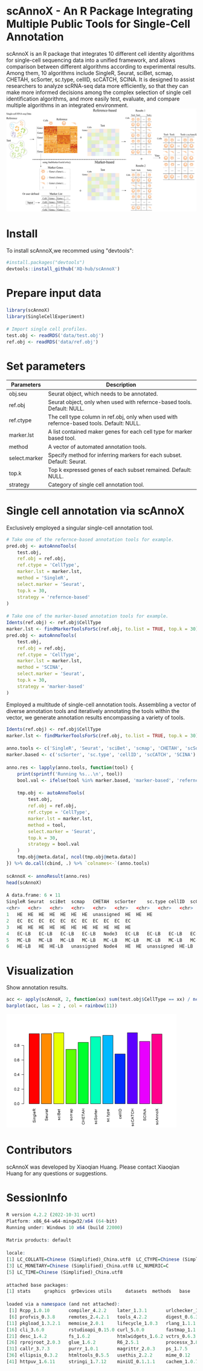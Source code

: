 # scAnnoX - An R Package Integrating Multiple Public Tools for Single-Cell Annotation
scAnnoX is an R package that integrates 10 different cell identity algorithms for single-cell sequencing data into a unified framework, and allows comparison between different algorithms according to experimental results. Among them, 10 algorithms include SingleR, Seurat, sciBet, scmap, CHETAH, scSorter, sc.type, cellID, scCATCH, SCINA. It is designed to assist researchers to analyze scRNA-seq data more efficiently, so that they can make more informed decisions among the complex selection of single cell identification algorithms, and more easily test, evaluate, and compare multiple algorithms in an integrated environment.
![scAnnoX](inst/scAnnoX.png)

# Install
To install scAnnoX,we recommed using "devtools":
```R
#install.packages("devtools")  
devtools::install_github('XQ-hub/scAnnoX')
```

# Prepare input data
```R
library(scAnnoX)
library(SingleCellExperiment)

# Import single cell profiles.
test.obj <- readRDS('data/test.obj')
ref.obj <- readRDS('data/ref.obj')
```

# Set parameters
| Parameters   | Description |
| ------------ | ------------------------------------------ |
| obj.seu      | Seurat object, which needs to be annotated. |
| ref.obj      | Seurat object, only when used with refernce-based tools. Default: NULL.  |
| ref.ctype    | The cell type column in ref.obj, only when used with refernce-based tools. Default: NULL.   |
| marker.lst   | A list contained maker genes for each cell type for marker based tool.   |
| method       | A vector of automated annotation tools.   |
| select.marker| Specify method for inferring markers for each subset. Default: Seurat.  |
| top.k        | Top k expressed genes of each subset remained. Default: NULL.  |
| strategy     | Category of single cell annotation tool.   |

# Single cell annotation via scAnnoX
Exclusively employed a singular single-cell annotation tool.
```R
# Take one of the refernce-based annotation tools for example.
pred.obj <- autoAnnoTools(
    test.obj,
    ref.obj = ref.obj,
    ref.ctype = 'CellType',
    marker.lst = marker.lst,
    method = 'SingleR',
    select.marker = 'Seurat',
    top.k = 30,
    strategy = 'refernce-based'
) 

# Take one of the marker-based annotation tools for example.
Idents(ref.obj) <- ref.obj$CellType
marker.lst <- findMarkerToolsForSc(ref.obj, to.list = TRUE, top.k = 30)
pred.obj <- autoAnnoTools(
    test.obj,
    ref.obj = ref.obj,
    ref.ctype = 'CellType',
    marker.lst = marker.lst,
    method = 'SCINA',
    select.marker = 'Seurat',
    top.k = 30,
    strategy = 'marker-based'
) 
```

Employed a multitude of single-cell annotation tools.
Assembling a vector of diverse annotation tools and iteratively annotating the tools within the vector, we generate annotation results encompassing a variety of tools.
```R
Idents(ref.obj) <- ref.obj$CellType
marker.lst <- findMarkerToolsForSc(ref.obj, to.list = TRUE, top.k = 30)

anno.tools <- c('SingleR', 'Seurat', 'sciBet', 'scmap', 'CHETAH', 'scSorter', 'sc.type', 'cellID', 'scCATCH', 'SCINA')
marker.based <- c('scSorter', 'sc.type', 'cellID', 'scCATCH', 'SCINA')

anno.res <- lapply(anno.tools, function(tool) {
    print(sprintf('Running %s...\n', tool))
    bool.val <- ifelse(tool %in% marker.based, 'marker-based', 'refernce-based')
    
    tmp.obj <- autoAnnoTools(
        test.obj,
        ref.obj = ref.obj,
        ref.ctype = 'CellType',
        marker.lst = marker.lst,
        method = tool,
        select.marker = 'Seurat',
        top.k = 30,
        strategy = bool.val
    ) 
    tmp.obj@meta.data[, ncol(tmp.obj@meta.data)]
}) %>% do.call(cbind, .) %>% `colnames<-`(anno.tools)

scAnnoX <- annoResult(anno.res)
head(scAnnoX)

A data.frame: 6 × 11
SingleR	Seurat	sciBet	scmap	CHETAH	scSorter	sc.type	cellID	scCATCH	SCINA	scAnnoX
<chr>	<chr>	<chr>	<chr>	<chr>	<chr>	<chr>	<chr>	<chr>	<chr>	<chr>
1	HE	HE	HE	HE	HE	HE	HE	unassigned	HE	HE	HE
2	EC	EC	EC	EC	EC	EC	EC	EC	EC	EC	EC
3	HE	HE	HE	HE	HE	HE	HE	HE	HE	HE	HE
4	EC-LB	EC-LB	EC-LB	EC-LB	Node3	EC-LB	EC-LB	EC-LB	EC-LB	EC-LB	EC-LB
5	MC-LB	MC-LB	MC-LB	MC-LB	MC-LB	MC-LB	MC-LB	MC-LB	MC-LB	MC-LB	MC-LB
6	HE-LB	HE	HE-LB	unassigned	Node4	HE	HE	unassigned	HE-LB	HE	HE

```

# Visualization
Show annotation results.
```R
acc <- apply(scAnnoX, 2, function(xx) sum(test.obj$CellType == xx) / ncol(test.obj))
barplot(acc, las = 2 , col = rainbow(11))
```
<img src="vignettes/result.png" alt="Annotation results" width="450" height="300">


# Contributors
scAnnoX was developed by Xiaoqian Huang. Please contact Xiaoqian Huang for any questions or suggestions.

# SessionInfo
```R
R version 4.2.2 (2022-10-31 ucrt)
Platform: x86_64-w64-mingw32/x64 (64-bit)
Running under: Windows 10 x64 (build 22000)

Matrix products: default

locale:
[1] LC_COLLATE=Chinese (Simplified)_China.utf8  LC_CTYPE=Chinese (Simplified)_China.utf8   
[3] LC_MONETARY=Chinese (Simplified)_China.utf8 LC_NUMERIC=C                               
[5] LC_TIME=Chinese (Simplified)_China.utf8    

attached base packages:
[1] stats     graphics  grDevices utils     datasets  methods   base     

loaded via a namespace (and not attached):
 [1] Rcpp_1.0.10       compiler_4.2.2    later_1.3.1       urlchecker_1.0.1  prettyunits_1.1.1
 [6] profvis_0.3.8     remotes_2.4.2.1   tools_4.2.2       digest_0.6.31     pkgbuild_1.4.2   
[11] pkgload_1.3.2.1   memoise_2.0.1     lifecycle_1.0.3   rlang_1.1.1       shiny_1.7.4.1    
[16] cli_3.6.0         rstudioapi_0.15.0 curl_5.0.0        fastmap_1.1.1     stringr_1.5.0    
[21] desc_1.4.2        fs_1.6.2          htmlwidgets_1.6.2 vctrs_0.6.3       devtools_2.4.5   
[26] rprojroot_2.0.3   glue_1.6.2        R6_2.5.1          processx_3.8.2    sessioninfo_1.2.2
[31] callr_3.7.3       purrr_1.0.1       magrittr_2.0.3    ps_1.7.5          promises_1.2.0.1 
[36] ellipsis_0.3.2    htmltools_0.5.5   usethis_2.2.2     mime_0.12         xtable_1.8-4     
[41] httpuv_1.6.11     stringi_1.7.12    miniUI_0.1.1.1    cachem_1.0.7      crayon_1.5.2 
```